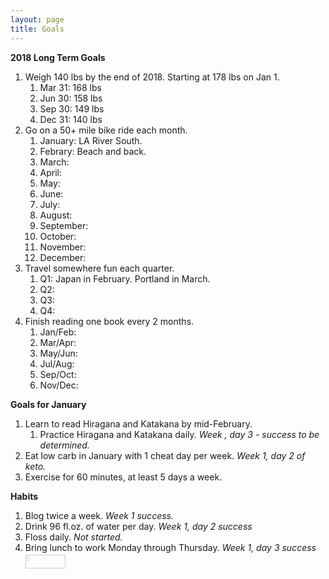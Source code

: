 ```yaml
---
layout: page
title: Goals
---
```


**2018 Long Term Goals**

1. Weigh 140 lbs by the end of 2018.  Starting at 178 lbs on Jan 1.
    1. Mar 31: 168 lbs
    2. Jun 30: 158 lbs
    3. Sep 30: 149 lbs
    4. Dec 31: 140 lbs
2. Go on a 50+ mile bike ride each month.
    1. January: LA River South.
    2. Febrary: Beach and back.
    3. March: 
    4. April: 
    5. May: 
    6. June: 
    7. July: 
    8. August: 
    9. September: 
    10. October: 
    11. November: 
    12. December: 
3. Travel somewhere fun each quarter.
    1. Q1: Japan in February.  Portland in March.
    2. Q2: 
    3. Q3: 
    4. Q4: 
4. Finish reading one book every 2 months.
    1. Jan/Feb: 
    2. Mar/Apr: 
    3. May/Jun: 
    4. Jul/Aug: 
    5. Sep/Oct: 
    6. Nov/Dec: 

**Goals for January**

1. Learn to read Hiragana and Katakana by mid-February.
    1. Practice Hiragana and Katakana daily. *Week , day 3 - success to be determined.*
2. Eat low carb in January with 1 cheat day per week.  *Week 1, day 2 of keto.*
3. Exercise for 60 minutes, at least 5 days a week.

**Habits**
1. Blog twice a week. *Week 1 success.*
2. Drink 96 fl.oz. of water per day. *Week 1, day 2 success*
3. Floss daily. *Not started.*
4. Bring lunch to work Monday through Thursday. *Week 1, day 3 success* <div style="display: inline-block; width: 62px; height: 20px; border: solid 1px #ccc; margin: 0; padding: 0;"><div style="display: inline-block; width: 6px; height: 10px; margin: 0; padding: 0; background-color: #eee;"></div></div>
